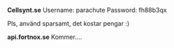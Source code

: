 **Cellsynt.se**
Username: parachute
Password: fh88b3qx

Pls, använd sparsamt, det kostar pengar :)

**api.fortnox.se**
Kommer....

